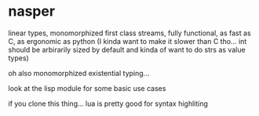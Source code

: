 # nasper

linear types, monomorphized first class streams, fully functional, as fast as C, as ergonomic as python (I kinda want to make it slower than C tho... int should be arbirarily sized by default and kinda of want to do strs as value types)

oh also monomorphized existential typing...

look at the lisp module for some basic use cases

if you clone this thing... lua is pretty good for syntax highliting

